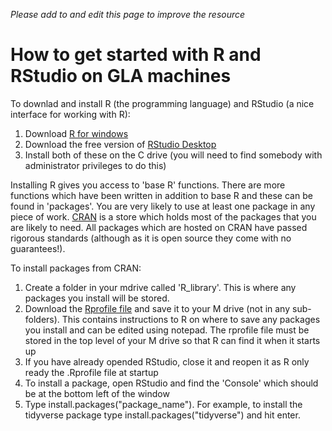 ﻿*Please add to and edit this page to improve the resource*

# How to get started with R and RStudio on GLA machines

To downlad and install R (the programming language) and RStudio (a nice interface for working with R):

1) Download [R for windows](https://www.stats.bris.ac.uk/R/)
1) Download the free version of [RStudio Desktop](https://rstudio.com/products/rstudio/download/?utm_source=downloadrstudio&utm_medium=Site&utm_campaign=home-hero-cta)
1) Install both of these on the C drive (you will need to find somebody with administrator privileges to do this)

Installing R gives you access to 'base R' functions.  There are more functions which have been written in addition to base R and these can be found in 'packages'.  You are very likely to use at least one package in any piece of work.  [CRAN](https://cran.r-project.org/) is a store which holds most of the packages that you are likely to need.  All packages which are hosted on CRAN have passed rigorous standards (although as it is open source they come with no guarantees!).

To install packages from CRAN:

1) Create a folder in your mdrive called 'R_library'.  This is where any packages you install will be stored.
1) Download the [Rprofile file](.Rprofile) and save it to your M drive (not in any sub-folders).  This contains instructions to R on where to save any packages you install and can be edited using notepad.  The rprofile file must be stored in the top level of your M drive so that R can find it when it starts up
2) If you have already opended RStudio, close it and reopen it as R only ready the .Rprofile file at startup
2) To install a package, open RStudio and find the 'Console' which should be at the bottom left of the window
3) Type install.packages("package_name"). For example, to install the tidyverse package type install.packages("tidyverse") and hit enter. 

